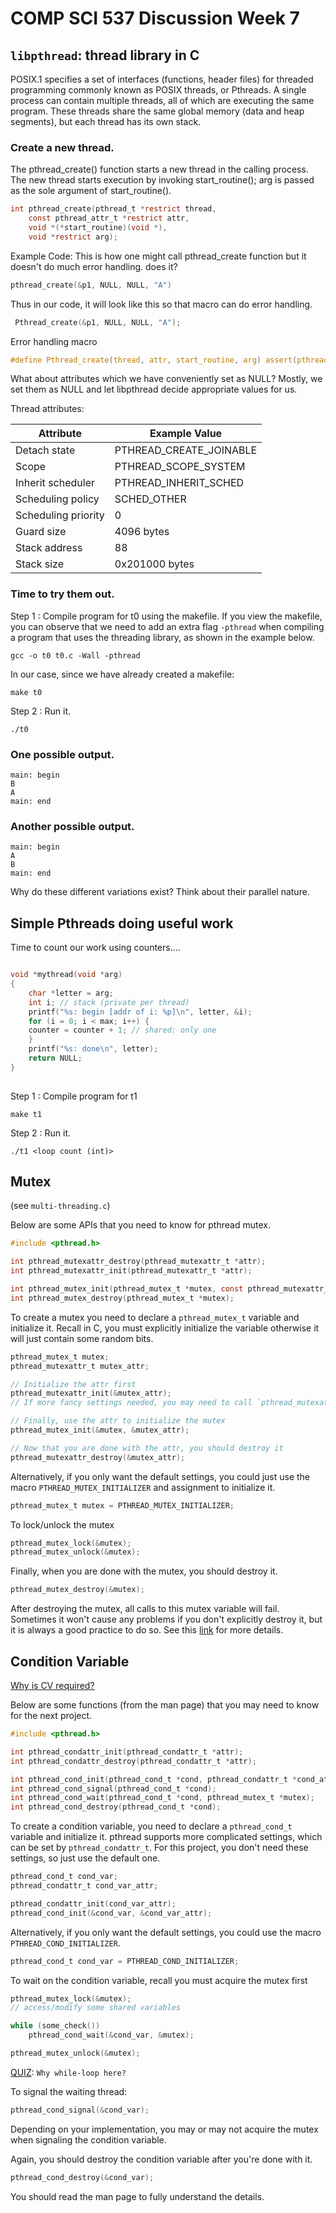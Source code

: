 # COMP SCI 537 Discussion Week 7

## `libpthread`: thread library in C

POSIX.1 specifies a set of interfaces (functions, header files)
for threaded programming commonly known as POSIX threads, or
Pthreads.  A single process can contain multiple threads, all of
which are executing the same program.  These threads share the
same global memory (data and heap segments), but each thread has
its own stack.


### Create a new thread.

The pthread_create() function starts a new thread in the calling
process.  The new thread starts execution by invoking
start_routine(); arg is passed as the sole argument of
start_routine().

```C
int pthread_create(pthread_t *restrict thread,
    const pthread_attr_t *restrict attr,
    void *(*start_routine)(void *),
    void *restrict arg);
```

Example Code:
This is how one might call pthread_create function but it doesn't do much error handling. does it?
```C
pthread_create(&p1, NULL, NULL, "A")
```
Thus in our code, it will look like this so that macro can do error handling.
 ```C  
  Pthread_create(&p1, NULL, NULL, "A"); 
``` 

Error handling macro
```C 
#define Pthread_create(thread, attr, start_routine, arg) assert(pthread_create(thread, attr, start_routine, arg) == 0);
 ```

What about attributes which we have conveniently set as NULL? Mostly, we set them as NULL and let libpthread decide appropriate values for us.
                                                             
Thread attributes:                                           

| Attribute | Example Value |
|-----------|---------------|              
| Detach state     | PTHREAD_CREATE_JOINABLE                 |
| Scope      | PTHREAD_SCOPE_SYSTEM            |
| Inherit scheduler     | PTHREAD_INHERIT_SCHED            |
| Scheduling policy     |SCHED_OTHER                 |
| Scheduling priority    |  0              |
| Guard size   | 4096 bytes                  |
| Stack address     | 88            |
| Stack size     | 0x201000 bytes             |

                 
### Time to try them out.


Step 1 : Compile program for t0 using the makefile. If you view the makefile, you can observe that we need to add an extra flag `-pthread` when compiling a program that uses the threading library, as shown in the example below.

`gcc -o t0 t0.c -Wall -pthread`

In our case, since we have already created a makefile:

`make t0`

Step 2 : Run it.

`./t0`

### One possible output.  

```
main: begin
B
A
main: end
```   

### Another possible output.  
                       
```                     
main: begin             
A                       
B                       
main: end               
```        

Why do these different variations exist? Think about their parallel nature.


## Simple Pthreads doing useful work

Time to count our work using counters....

```C

void *mythread(void *arg) 
{
    char *letter = arg;
    int i; // stack (private per thread) 
    printf("%s: begin [addr of i: %p]\n", letter, &i);
    for (i = 0; i < max; i++) {
    counter = counter + 1; // shared: only one
    }
    printf("%s: done\n", letter);
    return NULL;
}
   
```

Step 1 : Compile program for t1  

`make t1`

Step 2 : Run it.

`./t1 <loop count (int)>`

## Mutex
(see `multi-threading.c`)

Below are some APIs that you need to know for pthread mutex.

```C
#include <pthread.h>

int pthread_mutexattr_destroy(pthread_mutexattr_t *attr);
int pthread_mutexattr_init(pthread_mutexattr_t *attr);

int pthread_mutex_init(pthread_mutex_t *mutex, const pthread_mutexattr_t *attr);
int pthread_mutex_destroy(pthread_mutex_t *mutex);
```

To create a mutex you need to declare a `pthread_mutex_t` variable and initialize it. Recall in C, you must explicitly initialize the variable otherwise it will just contain some random bits.

```C
pthread_mutex_t mutex;
pthread_mutexattr_t mutex_attr;

// Initialize the attr first
pthread_mutexattr_init(&mutex_attr);
// If more fancy settings needed, you may need to call `pthread_mutexattr_setXXX(&mutex_attr, ...)` to further configure the attr

// Finally, use the attr to initialize the mutex
pthread_mutex_init(&mutex, &mutex_attr);

// Now that you are done with the attr, you should destroy it
pthread_mutexattr_destroy(&mutex_attr);
```

Alternatively, if you only want the default settings, you could just use the macro `PTHREAD_MUTEX_INITIALIZER` and assignment to initialize it.

```C
pthread_mutex_t mutex = PTHREAD_MUTEX_INITIALIZER;
```

To lock/unlock the mutex

```C
pthread_mutex_lock(&mutex);
pthread_mutex_unlock(&mutex);
```

Finally, when you are done with the mutex, you should destroy it.

```C
pthread_mutex_destroy(&mutex);
```

After destroying the mutex, all calls to this mutex variable will fail. Sometimes it won't cause any problems if you don't explicitly destroy it, but it is always a good practice to do so. See this [link](https://stackoverflow.com/questions/14721229/is-it-necessary-to-call-pthread-mutex-destroy-on-a-mutex) for more details.


## Condition Variable
[Why is CV required?](https://stackoverflow.com/questions/12551341/when-is-a-condition-variable-needed-isnt-a-mutex-enough)

Below are some functions (from the man page) that you may need to know for the next project.

```C
#include <pthread.h>

int pthread_condattr_init(pthread_condattr_t *attr);
int pthread_condattr_destroy(pthread_condattr_t *attr);

int pthread_cond_init(pthread_cond_t *cond, pthread_condattr_t *cond_attr);
int pthread_cond_signal(pthread_cond_t *cond);
int pthread_cond_wait(pthread_cond_t *cond, pthread_mutex_t *mutex);
int pthread_cond_destroy(pthread_cond_t *cond);
```

To create a condition variable, you need to declare a `pthread_cond_t` variable and initialize it. pthread supports more complicated settings, which can be set by `pthread_condattr_t`. For this project, you don't need these settings, so just use the default one.

```C
pthread_cond_t cond_var;
pthread_condattr_t cond_var_attr;

pthread_condattr_init(cond_var_attr);
pthread_cond_init(&cond_var, &cond_var_attr);
```

Alternatively, if you only want the default settings, you could use the macro `PTHREAD_COND_INITIALIZER`.

```C
pthread_cond_t cond_var = PTHREAD_COND_INITIALIZER;
```

To wait on the condition variable, recall you must acquire the mutex first

```C
pthread_mutex_lock(&mutex);
// access/modify some shared variables

while (some_check())
    pthread_cond_wait(&cond_var, &mutex);

pthread_mutex_unlock(&mutex);
```
[QUIZ](https://docs.oracle.com/cd/E19455-01/806-5257/6je9h032r/index.html): `Why while-loop here?`

To signal the waiting thread:

```C
pthread_cond_signal(&cond_var);
```

Depending on your implementation, you may or may not acquire the mutex when signaling the condition variable.

Again, you should destroy the condition variable after you're done with it.

```C
pthread_cond_destroy(&cond_var);
```

You should read the man page to fully understand the details.
